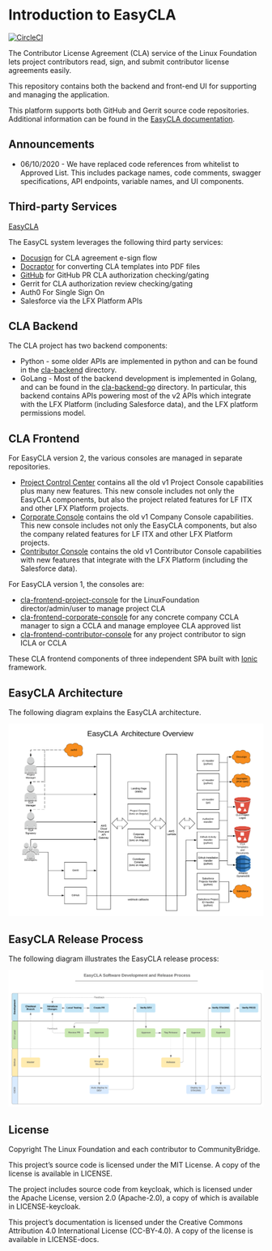 # Introduction to EasyCLA

[![CircleCI](https://circleci.com/gh/communitybridge/easycla.svg?style=svg)](https://circleci.com/gh/communitybridge/easycla)

The Contributor License Agreement \(CLA\) service of the Linux Foundation lets project contributors read, sign, and submit contributor license agreements easily.

This repository contains both the backend and front-end UI for supporting and managing the application.

This platform supports both GitHub and Gerrit source code repositories. Additional information can be found in the [EasyCLA documentation](https://docs.linuxfoundation.org/lfx/easycla).

## Announcements

- 06/10/2020 - We have replaced code references from whitelist to Approved List.  This includes package names, code comments, swagger specifications, API endpoints, variable names, and UI components.

## Third-party Services

[EasyCLA](#easycla-architecture)

The EasyCL system leverages the following third party services:

* [Docusign](https://www.docusign.com/) for CLA agreement e-sign flow
* [Docraptor](https://docraptor.com/) for converting CLA templates into PDF files
* [GitHub](https://github.com/) for GitHub PR CLA authorization checking/gating
* Gerrit for CLA authorization review checking/gating  
* Auth0 For Single Sign On
* Salesforce via the LFX Platform APIs

## CLA Backend

The CLA project has two backend components:

* Python - some older APIs are implemented in python and can be found in the [cla-backend](cla-backend) directory.
* GoLang - Most of the backend development is implemented in Golang, and can be found in the
  [cla-backend-go](cla-backend-go) directory. In particular, this backend contains APIs powering most of the v2 APIs
  which integrate with the LFX Platform (including Salesforce data), and the LFX platform permissions model.

## CLA Frontend

For EasyCLA version 2, the various consoles are managed in separate repositories.

* [Project Control Center](https://projectadmin.lfx.linuxfoundation.org/) contains all the old v1 Project Console
  capabilities plus many new features. This new console includes not only the EasyCLA components, but also the project
  related features for LF ITX and other LFX Platform projects.
* [Corporate Console](https://organization.lfx.linuxfoundation.org/company/dashboard) contains the old v1 Company Console
  capabilities. This new console includes not only the EasyCLA components, but also the company related features for LF
  ITX and other LFX Platform projects.
* [Contributor Console](https://github.com/communitybridge/easycla-contributor-console) contains the old v1 Contributor Console
  capabilities with new features that integrate with the LFX Platform (including the Salesforce data).

For EasyCLA version 1, the consoles are:

* [cla-frontend-project-console](cla-frontend-project-console) for the LinuxFoundation director/admin/user to manage project CLA
* [cla-frontend-corporate-console](cla-frontend-corporate-console) for any concrete company CCLA manager to sign a CCLA and manage employee CLA approved list
* [cla-frontend-contributor-console](cla-frontend-contributor-console) for any project contributor to sign ICLA or CCLA

These CLA frontend components of three independent SPA built with [Ionic](https://ionicframework.com/) framework.

## EasyCLA Architecture

The following diagram explains the EasyCLA architecture.

![CLA Architecture](.gitbook/assets/easycla-architecture-overview.png)

## EasyCLA Release Process

The following diagram illustrates the EasyCLA release process:

![CLA Release Process](.gitbook/assets/easycla_software_development_and_release_process.png)

## License

Copyright The Linux Foundation and each contributor to CommunityBridge.

This project’s source code is licensed under the MIT License. A copy of the license is available in LICENSE.

The project includes source code from keycloak, which is licensed under the Apache License, version 2.0 \(Apache-2.0\), a copy of which is available in LICENSE-keycloak.

This project’s documentation is licensed under the Creative Commons Attribution 4.0 International License \(CC-BY-4.0\). A copy of the license is available in LICENSE-docs.

